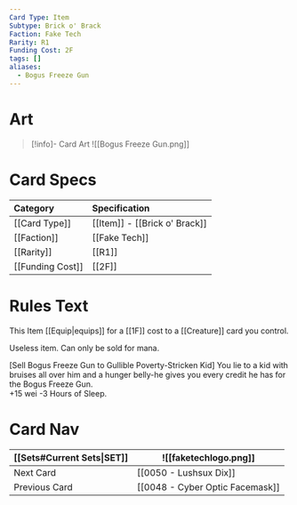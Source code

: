 ```yaml
---
Card Type: Item
Subtype: Brick o' Brack
Faction: Fake Tech
Rarity: R1
Funding Cost: 2F
tags: []
aliases:
  - Bogus Freeze Gun
---
```

# Art

> [!info]- Card Art
> ![[Bogus Freeze Gun.png]]

# Card Specs

| Category | Specification| 
| :--- | :--- |
| [[Card Type]] | [[Item]] - [[Brick o' Brack]] |  
| [[Faction]] | [[Fake Tech]] |  
| [[Rarity]] | [[R1]] |  
| [[Funding Cost]] | [[2F]] |  

# Rules Text  

This Item [[Equip|equips]] for a [[1F]] cost to a [[Creature]] card you control.  

Useless item. Can only be sold for mana.  

[Sell Bogus Freeze Gun to Gullible Poverty-Stricken Kid] You lie to a kid with bruises all over him and a hunger belly-he gives you every credit he has for the Bogus Freeze Gun.  
+15 wei -3 Hours of Sleep.  

# Card Nav

| [[Sets#Current Sets\|SET]]           | ![[faketechlogo.png]]          |
| ------------- | ------------------------------ |
| Next Card     | [[0050 - Lushsux Dix]] |
| Previous Card | [[0048 - Cyber Optic Facemask]]         |


